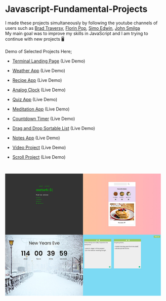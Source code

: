 # Javascript-Fundamental-Projects


I made these projects simultaneously by following the youtube channels of users such as [Brad Traversy](https://github.com/bradtraversy),  [Florin Pop](https://github.com/florinpop17), [Simo Edwin](https://github.com/developedbyed), [John Smilga](https://github.com/john-smilga)
<br>
My main goal was to improve my skills in JavaScript and I am trying to continue with new projects 🖥
<br>
<br>
Demo of Selected Projects Here; 


- [Terminal Landing Page](https://ozerozturk.github.io/Javascript-fundamental-projects/Terminal-Landing-Page/index.html)  (Live Demo)

- [Weather App](https://ozerozturk.github.io/Javascript-fundamental-projects/Weather-App/index.html)  (Live Demo)

- [Recipe App](https://ozerozturk.github.io/Javascript-fundamental-projects/Recipe-App/index.html)  (Live Demo)

- [Analog Clock](https://ozerozturk.github.io/Javascript-fundamental-projects/Analog%20Clock/index.html)  (Live Demo)

- [Quiz App](https://ozerozturk.github.io/Javascript-fundamental-projects/Quiz-App/index.html)  (Live Demo)

- [Meditation App](https://ozerozturk.github.io/Javascript-fundamental-projects/Meditation-App/index.html)  (Live Demo)

- [Countdown Timer](https://ozerozturk.github.io/Javascript-fundamental-projects/Countdown-Timer/index.html)  (Live Demo)

- [Drag and Drop Sortable List](https://ozerozturk.github.io/Javascript-fundamental-projects/Drag-Drop-Sortable-List/index.html)  (Live Demo)

- [Notes App](https://ozerozturk.github.io/Javascript-fundamental-projects/Notes-App/index.html)  (Live Demo)

- [Video Project](https://ozerozturk.github.io/Javascript-fundamental-projects/Video-Project/index.html)  (Live Demo)

- [Scroll Project](https://ozerozturk.github.io/Javascript-fundamental-projects/Scroll-Project/index.html)  (Live Demo)


<br>

![Cover](./img/cover.jpg)







